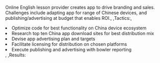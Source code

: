 Online English lesson provider creates app to drive branding and sales. Challenges include adapting app for range of Chinese devices, and publishing/advertising at budget that enables ROI., ,Tactics:,<li>Optimize code for best functionality on China device ecosystem</li><li>Research top ten China app download sites for best distribution mix</li><li>Devise app advertising plan and targets</li><li>Facilitate licensing for distribution on chosen platforms</li><li>Execute publishing and advertising with bowler reporting</li>, ,Results: